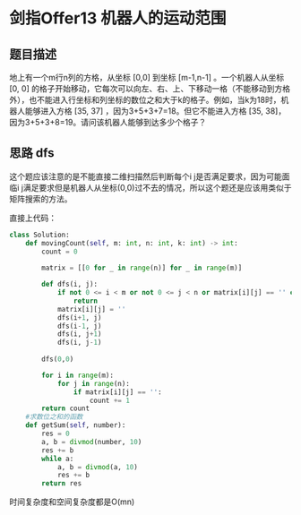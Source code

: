 # 剑指Offer13 机器人的运动范围

## 题目描述

地上有一个m行n列的方格，从坐标 [0,0] 到坐标 [m-1,n-1] 。一个机器人从坐标 [0, 0] 的格子开始移动，它每次可以向左、右、上、下移动一格（不能移动到方格外），也不能进入行坐标和列坐标的数位之和大于k的格子。例如，当k为18时，机器人能够进入方格 [35, 37] ，因为3+5+3+7=18。但它不能进入方格 [35, 38]，因为3+5+3+8=19。请问该机器人能够到达多少个格子？

## 思路 dfs

这个题应该注意的是不能直接二维扫描然后判断每个i j是否满足要求，因为可能面临i j满足要求但是机器人从坐标(0,0)过不去的情况，所以这个题还是应该用类似于矩阵搜索的方法。

直接上代码：

```python
class Solution:
    def movingCount(self, m: int, n: int, k: int) -> int:
        count = 0
        
        matrix = [[0 for _ in range(n)] for _ in range(m)]

        def dfs(i, j):
            if not 0 <= i < m or not 0 <= j < n or matrix[i][j] == '' or (self.getSum(i) + self.getSum(j) > k):
                return
            matrix[i][j] = ''
            dfs(i+1, j)
            dfs(i-1, j)
            dfs(i, j+1)
            dfs(i, j-1)
        
        dfs(0,0)

        for i in range(m):
            for j in range(n):
                if matrix[i][j] == '':
                    count += 1
        return count
    #求数位之和的函数
    def getSum(self, number):
        res = 0
        a, b = divmod(number, 10)
        res += b
        while a:
            a, b = divmod(a, 10)
            res += b
        return res
```

时间复杂度和空间复杂度都是O(mn)